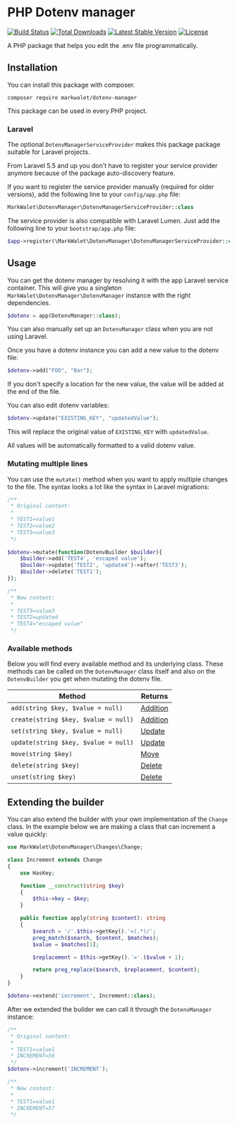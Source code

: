 # PHP Dotenv manager

[![Build Status](https://travis-ci.org/markwalet/dotenv-manager.svg?branch=master)](https://travis-ci.org/markwalet/dotenv-manager)
[![Total Downloads](https://poser.pugx.org/markwalet/dotenv-manager/downloads)](https://packagist.org/packages/markwalet/dotenv-manager)
[![Latest Stable Version](https://poser.pugx.org/markwalet/dotenv-manager/v/stable)](https://packagist.org/packages/markwalet/dotenv-manager)
[![License](https://poser.pugx.org/markwalet/dotenv-manager/license)](https://packagist.org/packages/markwalet/dotenv-manager)

A PHP package that helps you edit the .env file programmatically.

## Installation
You can install this package with composer.

```shell
composer require markwalet/dotenv-manager
```

This package can be used in every PHP project.

### Laravel
The optional `DotenvManagerServiceProvider` makes this package package suitable for Laravel projects.

From Laravel 5.5 and up you don't have to register your service provider anymore because of the package auto-discovery feature.

If you want to register the service provider manually (required for older versions), add the following line to your `config/app.php` file:

```php
MarkWalet\DotenvManager\DotenvManagerServiceProvider::class
```

The service provider is also compatible with Laravel Lumen. Just add the following line to your `bootstrap/app.php` file:
```php
$app->register(\MarkWalet\DotenvManager\DotenvManagerServiceProvider::class);
```

## Usage
You can get the dotenv manager by resolving it with the app Laravel service container. 
This will give you a singleton `MarkWalet\DotenvManager\DotenvManager` instance with the right dependencies.
```php
$dotenv = app(DotenvManager::class);
```

You can also manually set up an `DotenvManager` class when you are not using Laravel.

Once you have a dotenv instance you can add a new value to the dotenv file:

```php
$dotenv->add("FOO", "Bar");
```

If you don't specify a location for the new value, the value will be added at the end of the file.

You can also edit dotenv variables:

```php
$dotenv->update("EXISTING_KEY", "updatedValue");
```

This will replace the original value of `EXISTING_KEY` with `updatedValue`.

All values will be automatically formatted to a valid dotenv value.

### Mutating multiple lines
You can use the `mutate()` method when you want to apply multiple changes to the file. The syntax looks a lot like the syntax in Laravel migrations:

```php
/**
 * Original content: 
 *
 * TEST1=value1
 * TEST2=value2
 * TEST3=value3
 */
 
$dotenv->mutate(function(DotenvBuilder $builder){
    $builder->add('TEST4', 'escaped value');
    $builder->update('TEST2', 'updated')->after('TEST3');
    $builder->delete('TEST1');
});

/**
 * New content: 
 *
 * TEST3=value3
 * TEST2=updated
 * TEST4="escaped value"
 */
```

### Available methods
Below you will find every available method and its underlying class. These methods can be called on the `DotenvManager` class itself and also on the `DotenvBuilder` you get when mutating the dotenv file.

Method  |  Returns
------------- | -------------
`add(string $key, $value = null)` | [Addition](src/Changes/Addition.php)
`create(string $key, $value = null)` | [Addition](src/Changes/Addition.php)
`set(string $key, $value = null)` | [Update](src/Changes/Update.php)
`update(string $key, $value = null)` | [Update](src/Changes/Update.php)
`move(string $key)` | [Move](src/Changes/Move.php)
`delete(string $key)` | [Delete](src/Changes/Delete.php)
`unset(string $key)` | [Delete](src/Changes/Delete.php)

## Extending the builder
You can also extend the builder with your own implementation of the `Change` class. In the example below we are making a class that can increment a value quickly:

```php
use MarkWalet\DotenvManager\Changes\Change;

class Increment extends Change
{
    use HasKey;

    function __construct(string $key)
    {
        $this->key = $key;
    }

    public function apply(string $content): string
    {
        $search = '/'.$this->getKey().'=(.*)/';
        preg_match($search, $content, $matches);
        $value = $matches[1];

        $replacement = $this->getKey().'='.($value + 1);

        return preg_replace($search, $replacement, $content);
    }
}

$dotenv->extend('increment', Increment::class);
```

After we extended the builder we can call it through the `DotenvManager` instance:

```php
/**
 * Original content: 
 *
 * TEST1=value1
 * INCREMENT=56
 */
$dotenv->increment('INCREMENT');

/**
 * New content: 
 *
 * TEST1=value1
 * INCREMENT=57
 */
```